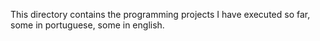 This directory contains the programming projects I have executed so far, some in portuguese, some in english.
